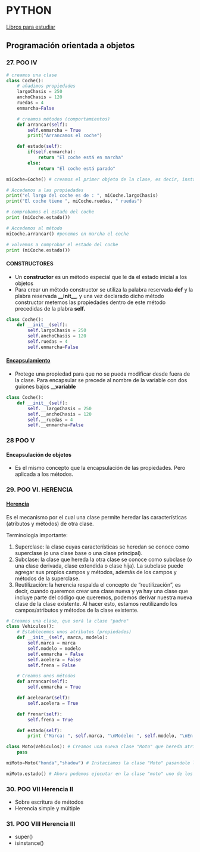 # PYTHON

[Libros para estudiar](https://www.programaenpython.com/miscelanea/mejores-libros-de-python-en-espanol/)

## Programación orientada a objetos

### 27. POO IV

~~~ py
# creamos una clase
class Coche():
    # añadimos propiedades
    largoChasis = 250
    anchoChasis = 120
    ruedas = 4
    enmarcha=False

    # creamos métodos (comportamientos)
    def arrancar(self):
        self.enmarcha = True
        print("Arrancamos el coche")

    def estado(self):
        if(self.enmarcha):
            return "El coche está en marcha"
        else:
            return "El coche está parado"

miCoche=Coche() # creamos el primer objeto de la clase, es decir, instanciamos la clase

# Accedemos a las propiedades
print("el largo del coche es de : ", miCoche.largoChasis)
print("El coche tiene ", miCoche.ruedas, " ruedas")

# comprobamos el estado del coche
print (miCoche.estado())

# Accedemos al método
miCoche.arrancar() #ponemos en marcha el coche

# volvemos a comprobar el estado del coche
print (miCoche.estado())

~~~

#### CONSTRUCTORES

+ Un **constructor** es un método especial que le da el estado inicial a los objetos
+ Para crear un método constructor se utiliza la palabra reservada **def** y la plabra reservada **\_\_init__**, y una vez declarado dicho método constructor metemos las propiedades dentro de este método precedidas de la plabra **self.**

~~~ py
class Coche():
    def __init__(self):
        self.largoChasis = 250
        self.anchoChasis = 120
        self.ruedas = 4
        self.enmarcha=False
~~~

#### [Encapsulamiento](https://ellibrodepython.com/encapsulamiento-poo)

+ Protege una propiedad para que no se pueda modificar desde fuera de la clase. Para encapsular se precede al nombre de la variable con dos guiones bajos **\_\_variable**

~~~ py
class Coche():
    def __init__(self):
        self.__largoChasis = 250
        self.__anchoChasis = 120
        self.__ruedas = 4
        self.__enmarcha=False
~~~

### 28 POO V

#### Encapsulación de objetos

+ Es el mismo concepto que la encapsulación de las propiedades. Pero aplicada a los métodos.

### 29. POO VI. HERENCIA

#### [Herencia](https://ellibrodepython.com/herencia-en-python)

Es el mecanismo por el cual una clase permite heredar las características (atributos y métodos) de otra clase.

Terminología importante:

1. Superclase: la clase cuyas características se heredan se conoce como superclase (o una clase base o una clase principal).
2. Subclase: la clase que hereda la otra clase se conoce como subclase (o una clase derivada, clase extendida o clase hija). La subclase puede agregar sus propios campos y métodos, además de los campos y métodos de la superclase.
3. Reutilización: la herencia respalda el concepto de “reutilización”, es decir, cuando queremos crear una clase nueva y ya hay una clase que incluye parte del código que queremos, podemos derivar nuestra nueva clase de la clase existente. Al hacer esto, estamos reutilizando los campos/atributos y métodos de la clase existente.

~~~ py
# Creamos una clase, que será la clase "padre"
class Vehiculos():
    # Establecemos unos atributos (propiedades)
    def __init__(self, marca, modelo):
        self.marca = marca
        self.modelo = modelo
        self.enmarcha = False
        self.acelera = False
        self.frena = False

    # Creamos unos métodos
    def arrancar(self):
        self.enmarcha = True

    def acelearar(self):
        self.acelera = True

    def frenar(self):
        self.frena = True

    def estado(self):
        print ("Marca: ", self.marca, "\nModelo: ", self.modelo, "\nEn Marcha: ", self.enmarcha, "\nAcelerando: ", self.acelera, "\nFrenando: ", self.frena )

class Moto(Vehiculos): # Creamos una nueva clase "Moto" que hereda atributos y métodos de la clase "Vehiculos"
    pass

miMoto=Moto("honda","shadow") # Instaciamos la clase "Moto" pasandole los 2 parámetros requeridos

miMoto.estado() # Ahora podemos ejecutar en la clase "moto" uno de los métodos heredados de la clase "vehiculos"
~~~

### 30. POO VII Herencia II

+ Sobre escritura de métodos
+ Herencia simple y múltiple


### 31. POO VIII Herencia III

+ super()
+ isinstance()